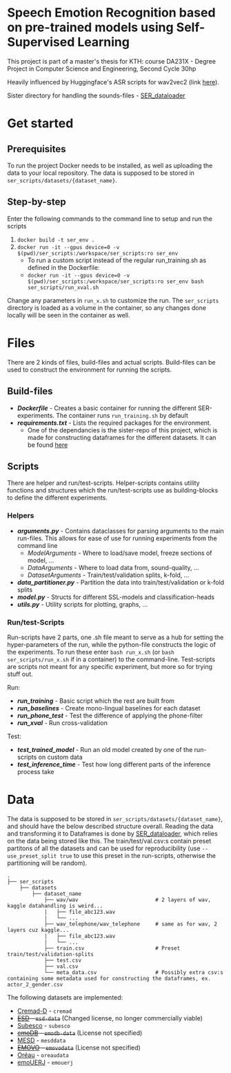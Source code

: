 # Speech Emotion Recognition based on pre-trained models using Self-Supervised Learning
This project is part of a master's thesis for KTH: course DA231X - Degree Project in Computer Science and Engineering, Second Cycle 30hp

Heavily influenced by Huggingface's ASR scripts for wav2vec2 (link [here](https://github.com/huggingface/transformers/tree/9a06b6b11bdfc42eea08fa91d0c737d1863c99e3/examples/research_projects/wav2vec2)). 

Sister directory for handling the sounds-files - [SER_dataloader](https://github.com/felixlut/SER_dataloader)

# Get started
## Prerequisites
To run the project Docker needs to be installed, as well as uploading the data to your local repository. The data is supposed to be stored in ```ser_scripts/datasets/{dataset_name}```. 

## Step-by-step
Enter the following commands to the command line to setup and run the scripts
1. ```docker build -t ser_env .```
2. ```docker run -it --gpus device=0 -v $(pwd)/ser_scripts:/workspace/ser_scripts:ro ser_env```
    * To run a custom script instead of the regular run_training.sh as defined in the Dockerfile:
    * ```docker run -it --gpus device=0 -v $(pwd)/ser_scripts:/workspace/ser_scripts:ro ser_env bash ser_scripts/run_xval.sh ```

Change any parameters in ```run_x.sh``` to customize the run. The ```ser_scripts``` directory is loaded as a volume in the container, so any changes done locally will be seen in the container as well. 

# Files
There are 2 kinds of files, build-files and actual scripts. Build-files can be used to construct the environment for running the scripts.

## Build-files
* ***Dockerfile*** - Creates a basic container for running the different SER-experiments. The container runs ```run_training.sh``` by default
* ***requirements.txt*** - Lists the required packages for the environment.
    * One of the dependancies is the sister-repo of this project, which is made for constructing dataframes for the different datasets. It can be found [here](https://github.com/felixlut/SER_dataloader)

 
## Scripts

There are helper and run/test-scripts. Helper-scripts contains utility functions and structures which the run/test-scripts use as building-blocks to define the different experiments. 

### Helpers
* ***arguments.py*** - Contains dataclasses for parsing arguments to the main run-files. This allows for ease of use for running experiments from the command line
    * *ModelArguments* - Where to load/save model, freeze sections of model, ...
    * *DataArguments* - Where to load data from, sound-quality, ...
    * *DatasetArguments* - Train/test/validation splits, k-fold, ...
* ***data_partitioner.py*** - Partition the data into train/test/validation or k-fold splits
* ***model.py*** - Structs for different SSL-models and classification-heads
* ***utils.py*** - Utility scripts for plotting, graphs, ...

### Run/test-Scripts
Run-scripts have 2 parts, one .sh file meant to serve as a hub for setting the hyper-parameters of the run, while the python-file constructs the logic of the experiments. To run these enter ```bash run_x.sh``` (or ```bash ser_scripts/run_x.sh``` if in a container) to the command-line. Test-scripts are scripts not meant for any specific experiment, but more so for trying stuff out.  

Run:
* ***run_training*** - Basic script which the rest are built from
* ***run_baselines*** - Create mono-lingual baselines for each dataset
* ***run_phone_test*** - Test the difference of applying the phone-filter
* ***run_xval*** - Run cross-validation

Test:
* ***test_trained_model*** - Run an old model created by one of the run-scripts on custom data
* ***test_inference_time*** - Test how long different parts of the inference process take


# Data
The data is supposed to be stored in ```ser_scripts/datasets/{dataset_name}```, and should have the below described structure overall. Reading the data and transforming it to Dataframes is done by [SER_dataloader](https://github.com/felixlut/SER_dataloader), which relies on the data being stored like this. The train/test/val.csv:s contain preset partitons of all the datasets and can be used for reproducibility (use ```--use_preset_split true``` to use this preset in the run-scripts, otherwise the partitioning will be random).

    .
    ├── ser_scripts
        ├── datasets
            ├── dataset_name
                ├── wav/wav                         # 2 layers of wav, kaggle datahandling is weird...
                |   ├── file_abc123.wav
                |   └── ...
                ├── wav_telephone/wav_telephone     # same as for wav, 2 layers cuz kaggle...
                |   ├── file_abc123.wav
                |   └── ...
                ├── train.csv                       # Preset train/test/validation-splits 
                ├── test.csv
                ├── val.csv
                └── meta_data.csv                   # Possibly extra csv:s containing some metadata used for constructing the dataframes, ex. actor_2_gender.csv

The following datasets are implemented:
* [Cremad-D](https://github.com/CheyneyComputerScience/CREMA-D) - ```cremad```
* ~~[ESD](https://github.com/HLTSingapore/Emotional-Speech-Data) - ```esd-data```~~ (Changed license, no longer commercially viable)
* [Subesco](https://zenodo.org/record/4526477) - ```subesco```
* ~~[emoDB](https://www.kaggle.com/piyushagni5/berlin-database-of-emotional-speech-emodb) - ```emodb-data```~~ (License not specified)
* [MESD](https://data.mendeley.com/datasets/cy34mh68j9/1) - ```mesddata```
* ~~[EMOVO](http://voice.fub.it/activities/corpora/emovo/index.html) - ```emovodata```~~ (License not specified)
* [Oréau](https://zenodo.org/record/4405783) - ```oreaudata```
* [emoUERJ](https://zenodo.org/record/5427549) - ```emouerj```
